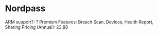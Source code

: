 # Nordpass

ARM support?: ?
Premium Features: Breach Scan, Devices, Health Report, Sharing
Pricing (Annual): 23.88